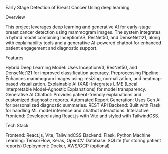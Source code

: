 Early Stage Detection of Breast Cancer Using deep learning

Overview

This project leverages deep learning and generative AI for early-stage breast cancer detection using mammogram images. The system integrates a hybrid model combining InceptionV3, ResNet50, and DenseNet121, along with explainability tools and a generative AI-powered chatbot for enhanced patient engagement and diagnostic support.

Features

Hybrid Deep Learning Model: Uses InceptionV3, ResNet50, and DenseNet121 for improved classification accuracy.
Preprocessing Pipeline: Enhances mammogram images using resizing, normalization, and heatmap-based visualization.
Explainable AI (XAI): Integrates LIME (Local Interpretable Model-Agnostic Explanations) for model transparency.
Generative AI Chatbot: Provides patient-friendly explanations and customized diagnostic reports.
Automated Report Generation: Uses Gen AI for personalized diagnostic summaries.
REST API Backend: Built with Flask for handling ML model inference and chatbot interactions.
Interactive Frontend: Developed using React.js with Vite and styled with TailwindCSS.

Tech Stack

Frontend: React.js, Vite, TailwindCSS
Backend: Flask, Python
Machine Learning: TensorFlow, Keras, OpenCV
Database: SQLite (for storing patient reports)
Deployment: Docker, AWS/GCP (optional)
